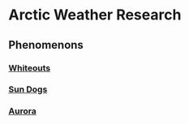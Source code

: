 ﻿# Arctic Weather Research

## Phenomenons

### [Whiteouts](https://en.wikipedia.org/wiki/Whiteout_(weather))
### [Sun Dogs](https://en.wikipedia.org/wiki/Sun_dog)
### [Aurora](https://en.wikipedia.org/wiki/Aurora)

